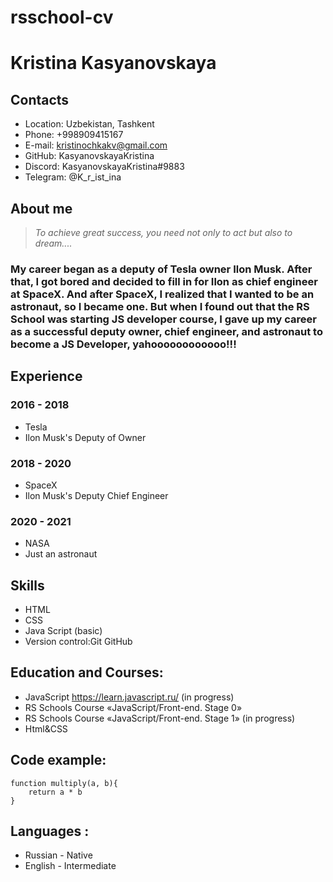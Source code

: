# rsschool-cv

# Kristina Kasyanovskaya

## Contacts

- Location: Uzbekistan, Tashkent
- Phone: +998909415167
- E-mail: kristinochkakv@gmail.com
- GitHub: KasyanovskayaKristina
- Discord: KasyanovskayaKristina#9883
- Telegram: @K_r_ist_ina

## About me

> _To achieve great success, you need not only to act but also to dream...._

### My career began as a deputy of Tesla owner Ilon Musk. After that, I got bored and decided to fill in for Ilon as chief engineer at SpaceX. And after SpaceX, I realized that I wanted to be an astronaut, so I became one. But when I found out that the RS School was starting JS developer course, I gave up my career as a successful deputy owner, chief engineer, and astronaut to become a JS Developer, yahoooooooooooo!!!

## Experience

### 2016 - 2018

- Tesla
- Ilon Musk's Deputy of Owner

### 2018 - 2020

- SpaceX
- Ilon Musk's Deputy Chief Engineer

### 2020 - 2021

- NASA
- Just an astronaut

## Skills

- HTML
- CSS
- Java Script (basic)
- Version control:Git GitHub

## Education and Courses:

- JavaScript https://learn.javascript.ru/ (in progress)
- RS Schools Course «JavaScript/Front-end. Stage 0»
- RS Schools Course «JavaScript/Front-end. Stage 1» (in progress)
- Html&CSS

## Code example:

```
function multiply(a, b){
    return a * b
}
```

## Languages :

- Russian - Native
- English - Intermediate
